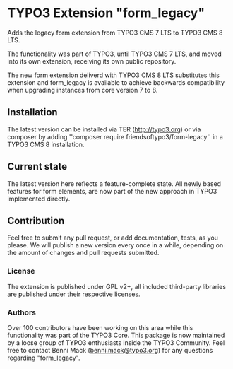 # TYPO3 Extension "form_legacy"

Adds the legacy form extension from TYPO3 CMS 7 LTS to TYPO3 CMS 8 LTS.

The functionality was part of TYPO3, until TYPO3 CMS 7 LTS, and moved into its own
extension, receiving its own public repository.

The new form extension deliverd with TYPO3 CMS 8 LTS substitutes this extension
and form_legacy is available to achieve backwards compatibility when upgrading
instances from core version 7 to 8.

## Installation
The latest version can be installed via TER (http://typo3.org) or via composer
by adding ''composer require friendsoftypo3/form-legacy'' in a TYPO3 CMS 8 installation.

## Current state
The latest version here reflects a feature-complete state. All newly based features
for form elements, are now part of the new approach in TYPO3 implemented directly.

## Contribution
Feel free to submit any pull request, or add documentation, tests, as you please.
We will publish a new version every once in a while, depending on the amount of changes
and pull requests submitted.

### License
The extension is published under GPL v2+, all included third-party libraries are
published under their respective licenses.

### Authors
Over 100 contributors have been working on this area while this functionality was part of
the TYPO3 Core. This package is now maintained by a loose group of TYPO3 enthusiasts inside
the TYPO3 Community. Feel free to contact Benni Mack (benni.mack@typo3.org) for any questions
regarding "form_legacy".
